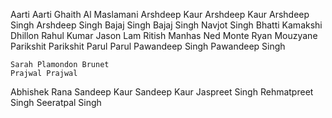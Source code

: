 Aarti Aarti
Ghaith Al Maslamani
Arshdeep Kaur Arshdeep Kaur
Arshdeep Singh Arshdeep Singh
Bajaj Singh Bajaj Singh
Navjot Singh Bhatti
Kamakshi Dhillon
Rahul Kumar
Jason Lam
Ritish Manhas
Ned Monte
Ryan Mouzyane
Parikshit Parikshit
Parul Parul
Pawandeep Singh Pawandeep Singh
```
Sarah Plamondon Brunet
Prajwal Prajwal
```
Abhishek Rana
Sandeep Kaur Sandeep Kaur
Jaspreet Singh
Rehmatpreet Singh
Seeratpal Singh


